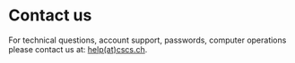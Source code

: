 # Contact us

For technical questions, account support, passwords, computer operations please contact us at:  [help(at)cscs.ch](mailto:help@cscs.ch).